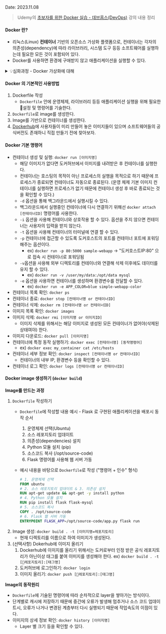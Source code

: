 Date: 2023.11.08
>Udemy의 [초보자를 위한 Docker 실습 - 데브옵스(DevOps)](https://www.udemy.com/course/docker-hands-on-devops/) 강의 내용 정리
#### Docker 란?
- 리눅스(Linux) **컨테이너** 기반의 오픈소스 가상화 플랫폼으로, 컨테이너는 각자의 의존성(dependency)에 따라 라이브러리, 시스템 도구 등등 소프트웨어를 실행하는데 필요한 모든 것이 포함되어 있다.
- Docker를 사용하면 환경에 구애받지 않고 애플리케이션을 실행할 수 있다.

<details>
<summary>💡심화과정 - Docker 가상화에 대해</summary>
<ul>
	<li>Linux 계열의 운영체제들은 "Kernel + Softwere"로 이루어져 있다.</li>
	<ul>
		<li>Kernel 은 하드웨어와 상호작용하는 역할을 한다.</li>
		<li>Softwere에 따라 ubuntu, centos, debian 등등 다양한 운영체제로 나뉘게 된다.</li>
	</ul>
	<li>Docker는 docker host 기반으로 커널을 공유해 애플리케이션을 컨테이너화해서 실행하기 때문에 운영체제의 가상화를 필요로 하지 않는다.</li>
	<ul>
		<li>Docker host와 같이 단일 컨트롤 호스트 상에서 여러 컨테이너를 실행하는 시스템 레벨의 가상화 방법을 <strong>LXC(LinuX Containers)</strong>라고 한다.</li>
	</ul>
	<li>Window의 경우 호스트 위에 Hypervisor 가 실행되어 가상 머신을 만드는 방법으로 머신은 운영 체제의 가상화를 필요로하며 하드웨어 자원을 나눠서 할당 받는다.</li>
	<li>컨테이너 기반의 가상화는 가상 머신에 비해 더 적은 리소스를 사용하며 실행 속도가 빠르다.</li>
	<li>필요에 따라 가상 머신과 컨테이너를 조합해 활용한다.</li>
</ul>
</details>

#### Docker 의 기본적인 사용방법
1. Dockerfile 작성
	- `Dockerfile` 안에 운영체제, 라이브러리 등등 애플리케이션 실행을 위해 필요한 설정 및 명령어를 기술한다.
2. `Dockerfile`로 image를 생성한다.
3. Image를 기반으로 컨테이너를 생성한다.
4. [Dockerhub](https://hub.docker.com/)에 사용자들이 미리 만들어 놓은 이미지들이 있으며 소프트웨어들의 공식버전도 존재하니 직접 만들기 전에 찾아보자.

#### Docker 기본 명령어
- 컨테이너 생성 및 실행: `docker run [이미지명]`
	- 해당 이미지가 없다면 도커허브에서 이미지를 내려받은 후 컨테이너를 실행한다.
	- 컨테이너는 호스팅의 목적이 아닌 프로세스의 실행을 목적으로 하기 때문에 프로세스가 종료되면 컨테이너도 자동으로 종료된다. (운영 체제 기본 이미지 컨테이너를 실행하면 프로세스가 없기 때문에 컨테이너 생성 후 바로 종료되는 것을 확인할 수 있다.)
	- `-d` 옵션을 통해 백그라운드에서 실행시킬 수 있다.
	- 백그라운드에서 실행중인 컨테이너에 다시 연결하기 위해선 `docker attach [컨테이너ID]` 명령어를 사용한다.
	- `-i` 옵션을 사용해 컨테이너와 상호작용 할 수 있다. 옵션을 주지 않으면 컨테이너는 사용자의 입력을 받지 않는다.
	- `-t` 옵션을 사용해 컨테이너의 터미널에 연결 할 수 있다.
	- `-p` 컨테이너에 접근할 수 있도록 도커호스트의 포트를 컨테이너 포트에 포워딩 해주는 옵션이다.
		- ex) `docker run -p 80:5000 sample-webapp` -> "도커호스트IP:80" 으로 접속 시 컨테이너로 포워딩됨
	- `-v`옵션을 사용해 외부 디렉토리를 컨테이너와 연결해 삭제 이후에도 데이터를 유지 할 수 있다.
		- ex) `docker run -v /user/my/data:/opt/data mysql`
	- `-e` 옵션을 사용하면 컨테이너를 생성하며 환경변수를 전달할 수 있다.
		- ex) `docker run -e APP_COLOR=blue simple-webapp-color`
- 컨테이너 목록 확인: `docker ps`
- 컨테이너 종료: `docker stop [컨테이너명 or 컨테이너ID]`
- 컨테이너 삭제: `docker rm [컨테이너명 or 컨테이너ID]`
- 이미지 목록 확인: `docker images`
- 이미지 삭제: `docker rmi [이미지명 or 이미지ID]`
	- 이미지 삭제를 위해서는 해당 이미지로 생성된 모든 컨테이너가 없어야(삭제된 상태여야) 한다.
- 이미지 다운로드: `docker pull [이미지명]`
- 컨테이너에 특정 동작 실행하기: `docker exec [컨테이너명] [동작명령어]`
	- ex) `docker exec my_container cat /etc/hosts`
- 컨테이너 세부 정보 확인: `docker inspect [컨테이너명 or 컨테이너ID]`
	- 컨테이너의 내부 IP, 환경변수 등을 확인할 수 있다.
- 컨테이너 로그 확인: `docker logs [컨테이너명 or 컨테이너ID]`

#### Docker image 생성하기 (`docker build`)
**Image를 만드는 과정**
1. `Dockerfile` 작성하기
	- `Dockerfile`에 작성할 내용 예시 - Flask 로 구현된 애플리케이션을 배포시 동작 순서
		1. 운영체제 선택(Ubuntu)
		2. 소스 레포지토리 업데이트
		3. 의존성(dependencies) 설치
		4. Python 모듈 설치 (pip)
		5. 소스코드 복사 (/opt/source-code)
		6. Flask 명령어를 사용해 웹 서버 가동

	- 예시 내용을 바탕으로 `Dockerfile`로 작성 ("명령어 + 인수" 형식)
		```Dockerfile
		# 1. 운영체제 선택
		FROM ubuntu
		# 2. 소스 레포지토리 업데이트 & 3. 의존성 설치
		RUN apt-get update && apt-get -y install python
		# 4. Python 모듈 설치
		RUN pip install flask flask-mysql
		# 5. 소스코드 복사
		COPY . /opt/source-code
		# 6. Flask 웹 서버 가동
		ENTRYPOINT FLASK_APP=/opt/source-code/app.py flask run
		```
2. Image 생성: `docker build . -t [이미지명=레포지토리]`
	- 현재 디렉토리를 이름으로 하여 이미지가 생성된다.
3. (선택사항) Dokerhub에 이미지 올리기
	1. Dockerhub에 이미지를 올리기 위해서는 도커로부터 인정 받은 공식 레포지토리가 아닌이상 태그를 붙여 이미지를 생성해야 한다.  ex) `docker build . -t [레포지토리]:[태그명]` 
	2. 도커허브에 로그인하기: `docker login`
	3. 이미지 올리기: `docker push [레포지토리]:[태그명]`

**Image의 동작원리**
- `Dockerfile`에 기술된 명령어에 따라 순차적으로 layer을 쌓아가는 방식이다.
- 단계별로 캐시에 저장하기 때문에 중간에 오류가 발생해 멈추거나 소스 코드 업데이트시, 오류가 나거나 변경된 계층부터 다시 실행되기 때문에 작업속도의 이점이 있다.
- 이미지의 상세 정보 확인: `docker history [이미지명]`
	- Layer 별 크기 등을 확인할 수 있다.